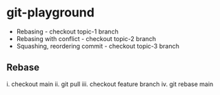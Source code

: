 # git-playground

- Rebasing - checkout topic-1 branch
- Rebasing with conflict - checkout topic-2 branch
- Squashing, reordering commit - checkout topic-3 branch


## Rebase
i. checkout main
ii. git pull
iii. checkout feature branch
iv. git rebase main